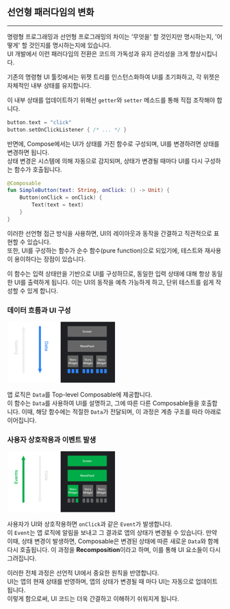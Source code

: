 ## 선언형 패러다임의 변화

---

명령형 프로그래밍과 선언형 프로그래밍의 차이는 '무엇을' 할 것인지만 명시하는지, '어떻게' 할 것인지를 명시하는지에 있습니다.   
UI 개발에서 이런 패러다임의 전환은 코드의 가독성과 유지 관리성을 크게 향상시킵니다.

기존의 명령형 UI 툴킷에서는 위젯 트리를 인스턴스화하여 UI를 초기화하고, 각 위젯은 자체적인 내부 상태를 유지합니다.

이 내부 상태를 업데이트하기 위해선 `getter`와 `setter` 메소드를 통해 직접 조작해야 합니다.
```kotlin
button.text = "click"
button.setOnClickListener { /* ... */ }
```

반면에, Compose에서는 UI가 상태를 가진 함수로 구성되며, UI를 변경하려면 상태를 변경하면 됩니다.   
상태 변경은 시스템에 의해 자동으로 감지되며, 상태가 변경될 때마다 UI를 다시 구성하는 함수가 호출됩니다.
```kotlin
@Composable
fun SimpleButton(text: String, onClick: () -> Unit) {
    Button(onClick = onClick) {
        Text(text = text)
    }
}
```

이러한 선언형 접근 방식을 사용하면, UI의 레이아웃과 동작을 간결하고 직관적으로 표현할 수 있습니다.  
또한, UI를 구성하는 함수가 순수 함수(pure function)으로 되있기에, 테스트와 재사용이 용이하다는 장점이 있습니다.

이 함수는 입력 상태만을 기반으로 UI를 구성하므로, 동일한 입력 상태에 대해 항상 동일한 UI를 출력하게 됩니다.
이는 UI의 동작을 예측 가능하게 하고, 단위 테스트를 쉽게 작성할 수 있게 합니다.

### 데이터 흐름과 UI 구성
<img src="../../resource/compose-data-flow.png" width="50%" height="50%">

앱 로직은 `Data`를 Top-level Composable에 제공합니다.  
이 함수는 `Data`를 사용하여 UI를 설명하고, 그에 따른 다른 Composable들을 호출합니다.
이때, 해당 함수에는 적절한 `Data`가 전달되며, 이 과정은 계층 구조를 따라 아래로 이어집니다.

### 사용자 상호작용과 이벤트 발생
<img src="../../resource/compose-event-flow.png" width="50%" height="50%">

사용자가 UI와 상호작용하면 `onClick`과 같은 `Event`가 발생합니다.  
이 `Event`는 앱 로직에 알림을 보내고 그 결과로 앱의 상태가 변경될 수 있습니다.
만약 이때, 상태 변경이 발생하면, Composable은 변경된 상태에 따른 새로운 `Data`와 함께 다시 호출됩니다.
이 과정을 **Recomposition**이라고 하며, 이를 통해 UI 요소들이 다시 그려집니다.

이러한 전체 과정은 선언적 UI에서 중요한 원칙을 반영합니다.  
UI는 앱의 현재 상태를 반영하며, 앱의 상태가 변경될 때 마다 UI는 자동으로 업데이트 됩니다.   
이렇게 함으로써, UI 코드는 더욱 간결하고 이해하기 쉬워지게 됩니다.